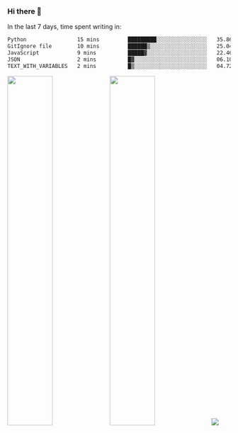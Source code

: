 ### Hi there 👋

In the last 7 days, time spent writing in:

<!--START_SECTION:waka-->

```txt
Python                15 mins         █████████░░░░░░░░░░░░░░░░   35.86 %
GitIgnore file        10 mins         ██████▒░░░░░░░░░░░░░░░░░░   25.04 %
JavaScript            9 mins          █████▓░░░░░░░░░░░░░░░░░░░   22.46 %
JSON                  2 mins          █▓░░░░░░░░░░░░░░░░░░░░░░░   06.10 %
TEXT_WITH_VARIABLES   2 mins          █▒░░░░░░░░░░░░░░░░░░░░░░░   04.72 %
```

<!--END_SECTION:waka-->

<img src="https://wakatime.com/share/@jimtje/5d0c92de-08f8-4a72-8f2f-6a9693d1e318.svg" width=45% height=45%> <img src="https://wakatime.com/share/@jimtje/501498ae-bda5-4da7-a89d-b40bcdd5556d.svg" width=45% height=45%>
![](https://hit.yhype.me/github/profile?user_id=43537315)
